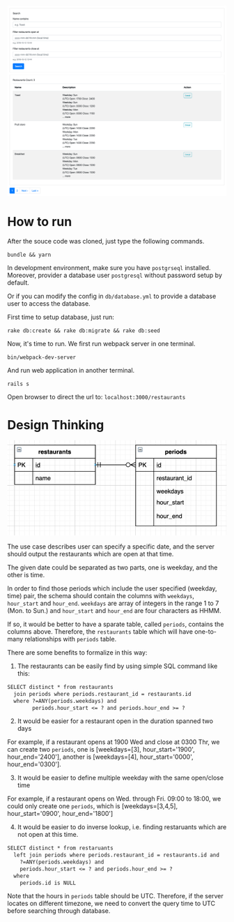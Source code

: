 <img src="./docs/demo.png">


How to run
===

After the souce code was cloned, just type the following commands.

```
bundle && yarn
```

In development environment, make sure you have `postgrseql` installed. Moreover, provider a
database user `postgresql` without password setup by default.

Or if you can modify the config in `db/database.yml` to provide a database user to access
the database.

First time to setup database, just run:

```
rake db:create && rake db:migrate && rake db:seed
```

Now, it's time to run. We first run webpack server in one terminal.

```
bin/webpack-dev-server
```

And run web application in another terminal.

```
rails s
```

Open browser to direct the url to: `localhost:3000/restaurants`


Design Thinking
===

<img src="./docs/entities.png" />

The use case describes user can specify a specific date, and the server should output the restaurants which
are open at that time.

The given date could be separated as two parts, one is weekday, and the other is time.

In order to find those periods which include the user specified (weekday, time) pair, the schema should contain
the columns with `weekdays`, `hour_start` and `hour_end`. `weekdays` are array of integers in the range
1 to 7 (Mon. to Sun.) and `hour_start` and `hour_end` are four characters as HHMM.

If so, it would be better to have a sparate table, called `periods`, contains the columns above. Therefore, the
`restaurants` table which will have one-to-many relationships with `periods` table.

There are some benefits to formalize in this way:

1. The restaurants can be easily find by using simple SQL command like this:

```
SELECT distinct * from restaurants
  join periods where periods.restaurant_id = restaurants.id
  where ?=ANY(periods.weekdays) and
        periods.hour_start <= ? and periods.hour_end >= ?
```

2. It would be easier for a restaurant open in the duration spanned two days

For example, if a restaurant opens at 1900 Wed and close at 0300 Thr, we can create
two `periods`, one is [weekdays=[3], hour_start='1900', hour_end='2400'],
another is [weekdays=[4], hour_start='0000', hour_end='0300'].

3. It would be easier to define multiple weekday with the same open/close time

For example, if a restaurant opens on Wed. through Fri. 09:00 to 18:00, we could only
create one `periods`, which is [weekdays=[3,4,5], hour_start='0900', hour_end='1800']

4. It would be easier to do inverse lookup, i.e. finding restaruants which are not
open at this time.

```
SELECT distinct * from restaruants
  left join periods where periods.restaurant_id = restaurants.id and
    ?=ANY(periods.weekdays) and
    periods.hour_start <= ? and periods.hour_end >= ?
  where
    periods.id is NULL
```


Note that the hours in `periods` table should be UTC. Therefore, if the server locates on different
timezone, we need to convert the query time to UTC before searching through database.
